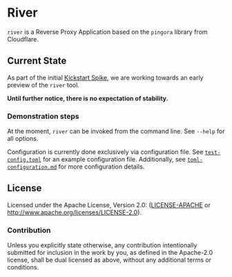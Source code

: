 # River

`river` is a Reverse Proxy Application based on the `pingora` library from Cloudflare.

## Current State

As part of the initial [Kickstart Spike], we are working towards an early preview of
the `river` tool.

[Kickstart Spike]: https://github.com/memorysafety/river/milestone/1

**Until further notice, there is no expectation of stability.**

### Demonstration steps

At the moment, `river` can be invoked from the command line. See `--help` for
all options.

Configuration is currently done exclusively via configuration file. See
[`test-config.toml`] for an example configuration file. Additionally, see
[`toml-configuration.md`] for more configuration details.

[`test-config.toml`]: ./source/river/assets/test-config.toml
[`toml-configuration.md`]: ./docs/toml-configuration.md

## License

Licensed under the Apache License, Version 2.0: ([LICENSE-APACHE](./LICENSE-APACHE)
or <http://www.apache.org/licenses/LICENSE-2.0>).

### Contribution

Unless you explicitly state otherwise, any contribution intentionally submitted
for inclusion in the work by you, as defined in the Apache-2.0 license, shall be
dual licensed as above, without any additional terms or conditions.
